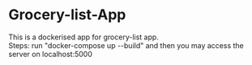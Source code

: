 # Grocery-list-App
<body>This is a dockerised app for grocery-list app.<br>
  Steps: run "docker-compose up --build" and then you may access the server on localhost:5000
</body>
